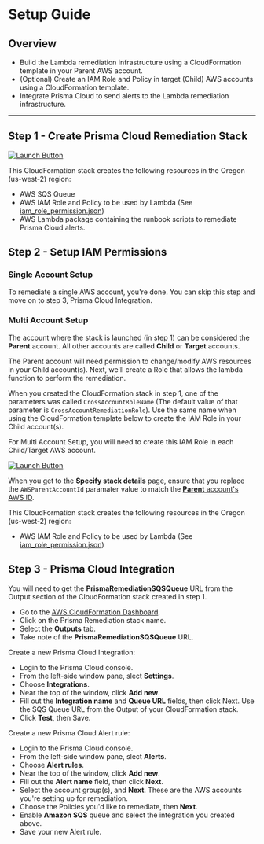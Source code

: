 # Setup Guide

## Overview

- Build the Lambda remediation infrastructure using a CloudFormation template in your Parent AWS account.
- (Optional) Create an IAM Role and Policy in target (Child) AWS accounts using a CloudFormation template.
- Integrate Prisma Cloud to send alerts to the Lambda remediation infrastructure.

---

## Step 1 - Create Prisma Cloud Remediation Stack

[![Launch Button](https://s3.amazonaws.com/cloudformation-examples/cloudformation-launch-stack.png)](https://console.aws.amazon.com/cloudformation/home?region=us-west-2#/stacks/new?stackName=PrismaRemediation&templateURL=https://redlock-public.s3.amazonaws.com/lambda-remediation/aws/templates/cloudformation_prisma_template.json)

This CloudFormation stack creates the following resources in the Oregon (us-west-2) region:

- AWS SQS Queue
- AWS IAM Role and Policy to be used by Lambda (See [iam_role_permission.json](../templates/iam_role_permission.json))
- AWS Lambda package containing the runbook scripts to remediate Prisma Cloud alerts.

## Step 2 - Setup IAM Permissions

### Single Account Setup

To remediate a single AWS account, you're done. You can skip this step and move on to step 3, Prisma Cloud Integration.

### Multi Account Setup

The account where the stack is launched (in step 1) can be considered the **Parent** account.  All other accounts are called **Child** or **Target** accounts.

The Parent account will need permission to change/modify AWS resources in your Child account(s).  Next, we'll create a Role that allows the lambda function to perform the remediation.

When you created the CloudFormation stack in step 1, one of the parameters was called `CrossAccountRoleName` (The default value of that parameter is `CrossAccountRemediationRole`). Use the same name when using the CloudFormation template below to create the IAM Role in your Child account(s).

For Multi Account Setup, you will need to create this IAM Role in each Child/Target AWS account.

[![Launch Button](https://s3.amazonaws.com/cloudformation-examples/cloudformation-launch-stack.png)](https://console.aws.amazon.com/cloudformation/home?region=us-west-2#/stacks/new?stackName=PrismaChildRemediationRole&templateURL=https://redlock-public.s3.amazonaws.com/lambda-remediation/aws/templates/cloudformation_role_template.json)

When you get to the **Specify stack details** page, ensure that you replace the `AWSParentAccountId` paramater value to match the [**Parent** account's AWS ID](https://console.aws.amazon.com/billing/home?#/account).

This CloudFormation stack creates the following resources in the Oregon (us-west-2) region:

- AWS IAM Role and Policy to be used by Lambda (See [iam_role_permission.json](../templates/iam_role_permission.json))

## Step 3 - Prisma Cloud Integration

You will need to get the **PrismaRemediationSQSQueue** URL from the Output section of the CloudFormation stack created in step 1.

- Go to the [AWS CloudFormation Dashboard](https://us-west-2.console.aws.amazon.com/cloudformation).
- Click on the Prisma Remediation stack name.
- Select the **Outputs** tab.
- Take note of the **PrismaRemediationSQSQueue** URL.

Create a new Prisma Cloud Integration:

- Login to the Prisma Cloud console.
- From the left-side window pane, slect **Settings**.
- Choose **Integrations**.
- Near the top of the window, click **Add new**.
- Fill out the **Integration name** and **Queue URL** fields, then click Next.  Use the SQS Queue URL from the Output of your CloudFormation stack.
- Click **Test**, then Save.

Create a new Prisma Cloud Alert rule:

- Login to the Prisma Cloud console.
- From the left-side window pane, slect **Alerts**.
- Choose **Alert rules**.
- Near the top of the window, click **Add new**.
- Fill out the **Alert name** field, then click **Next**.
- Select the account group(s), and **Next**. These are the AWS accounts you're setting up for remediation.
- Choose the Policies you'd like to remediate, then **Next**.
- Enable **Amazon SQS** queue and select the integration you created above.
- Save your new Alert rule.
